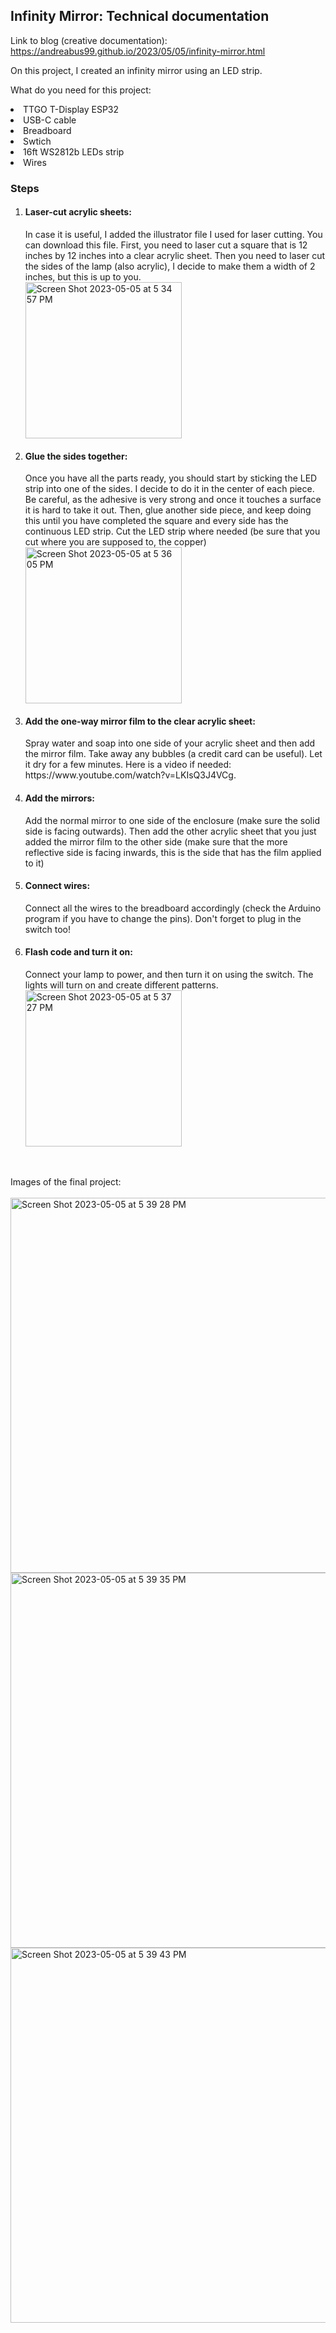 ## Infinity Mirror: Technical documentation

Link to blog (creative documentation): https://andreabus99.github.io/2023/05/05/infinity-mirror.html

On this project, I created an infinity mirror using an LED strip.

What do you need for this project:
<li> TTGO T-Display ESP32 </li>
<li> USB-C cable </li>
<li> Breadboard </li>
<li> Swtich </li>
<li> 16ft WS2812b LEDs strip </li>
<li> Wires</li>


<h3> Steps </h3>

1. <h4>Laser-cut acrylic sheets:</h4> In case it is useful, I added the illustrator file I used for laser cutting. You can download this file. First, you need to laser cut a square that is 12 inches by 12 inches into a clear acrylic sheet. Then you need to laser cut the sides of the lamp (also acrylic), I decide to make them a width of 2 inches, but this is up to you. <br> <img width="250" alt="Screen Shot 2023-05-05 at 5 34 57 PM" src="https://user-images.githubusercontent.com/80929001/236572710-857b431d-ac55-49d3-aabf-9044ef831642.png">
2. <h4>Glue the sides together:</h4> Once you have all the parts ready, you should start by sticking the LED strip into one of the sides. I decide to do it in the center of each piece. Be careful, as the adhesive is very strong and once it touches a surface it is hard to take it out. Then, glue another side piece, and keep doing this until you have completed the square and every side has the continuous LED strip. Cut the LED strip where needed (be sure that you cut where you are supposed to, the copper)<br> <img width="250" alt="Screen Shot 2023-05-05 at 5 36 05 PM" src="https://user-images.githubusercontent.com/80929001/236572814-3f69f7f7-0a5d-45f9-a606-a36bc2ae85ca.png">

3. <h4>Add the one-way mirror film to the clear acrylic sheet:</h4> Spray water and soap into one side of your acrylic sheet and then add the mirror film. Take away any bubbles (a credit card can be useful). Let it dry for a few minutes. Here is a video if needed: https://www.youtube.com/watch?v=LKIsQ3J4VCg.
4. <h4>Add the mirrors:</h4> Add the normal mirror to one side of the enclosure (make sure the solid side is facing outwards). Then add the other acrylic sheet that you just added the mirror film to the other side (make sure that the more reflective side is facing inwards, this is the side that has the film applied to it)
5. <h4>Connect wires:</h4> Connect all the wires to the breadboard accordingly (check the Arduino program if you have to change the pins). Don't forget to plug in the switch too!
6. <h4>Flash code and turn it on:</h4> Connect your lamp to power, and then turn it on using the switch. The lights will turn on and create different patterns. <br> <img width="250" alt="Screen Shot 2023-05-05 at 5 37 27 PM" src="https://user-images.githubusercontent.com/80929001/236572994-b15f685e-efcf-4bfd-8052-3832e9e3c802.png">


<br>
<br>
Images of the final project:
<br>
<br>
<img width="600" alt="Screen Shot 2023-05-05 at 5 39 28 PM" src="https://user-images.githubusercontent.com/80929001/236573260-77ba5e00-e487-44fc-8dd7-561c5ff1d1bf.png">
<img width="600" alt="Screen Shot 2023-05-05 at 5 39 35 PM" src="https://user-images.githubusercontent.com/80929001/236573262-84f744cd-098c-4ce1-b16c-54d15c94a649.png">
<img width="600" alt="Screen Shot 2023-05-05 at 5 39 43 PM" src="https://user-images.githubusercontent.com/80929001/236573265-3bfb172f-db3a-40d0-b4a5-1d82233e49c8.png">
